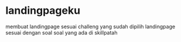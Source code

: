 # landingpageku
membuat landingpage sesuai challeng yang sudah dipilih
landingpage sesuai dengan soal soal yang ada di skillpatah 
